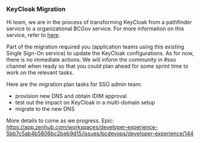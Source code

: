 ### KeyCloak Migration

Hi team, we are in the process of transforming KeyCloak from a pathfinder service to a organizational BCGov service. For more information on this service, refer to [here](https://developer.gov.bc.ca/BC-Government-SSO-Service-Definition).

Part of the migration required you (application teams using this existing Single Sign-On service) to update the KeyCloak configurations. As for now, there is no immediate actions. We will inform the community in #sso channel when ready so that you could plan ahead for some sprint time to work on the relevant tasks.

Here are the migration plan tasks for SSO admin team:
- provision new DNS and obtain IDIM approval
- test out the impact on KeyCloak in a multi-domain setup
- migrate to the new DNS

More details to come as we progress.
Epic: https://app.zenhub.com/workspaces/developer-experience-5bb7c5ab4b5806bc2beb9d15/issues/bcdevops/developer-experience/144
